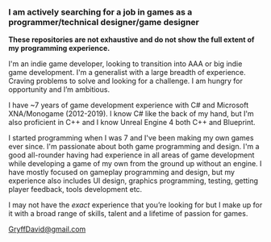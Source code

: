 ### I am actively searching for a job in games as a programmer/technical designer/game designer
**These repositories are not exhaustive and do not show the full extent of my programming experience.**

I'm an indie game developer, looking to transition into AAA or big indie game development. I'm a generalist with a large breadth of experience. Craving problems to solve and looking for a challenge. I am hungry for opportunity and I’m ambitious. 

I have ~7 years of game development experience with C# and Microsoft XNA/Monogame (2012-2019). I know C# like the back of my hand, but I'm also proficient in C++ and I know Unreal Engine 4 both C++ and Blueprint.

I started programming when I was 7 and I've been making my own games ever since. I'm passionate about both game programming and design. I'm a good all-rounder having had experience in all areas of game development while developing a game of my own from the ground up without an engine. I have mostly focused on gameplay programming and design, but my experience also includes UI design, graphics programming, testing, getting player feedback, tools development etc. 

I may not have the *exact* experience that you’re looking for but I make up for it with a broad range of skills, talent and a lifetime of passion for games.

GryffDavid@gmail.com


<!--
**GryffDavid/gryffdavid** is a ✨ _special_ ✨ repository because its `README.md` (this file) appears on your GitHub profile.

Here are some ideas to get you started:

- 🔭 I’m currently working on ...
- 🌱 I’m currently learning ...
- 👯 I’m looking to collaborate on ...
- 🤔 I’m looking for help with ...
- 💬 Ask me about ...
- 📫 How to reach me: ...
- 😄 Pronouns: ...
- ⚡ Fun fact: ...
-->
